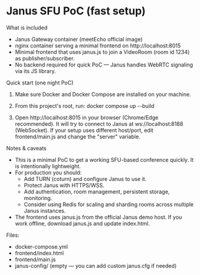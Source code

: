 Janus SFU PoC (fast setup)
=========================

What is included
- Janus Gateway container (meetEcho official image)
- nginx container serving a minimal frontend on http://localhost:8015
- Minimal frontend that uses janus.js to join a VideoRoom (room id 1234) as publisher/subscriber.
- No backend required for quick PoC — Janus handles WebRTC signaling via its JS library.

Quick start (one night PoC)
1) Make sure Docker and Docker Compose are installed on your machine.
2) From this project's root, run:
   docker compose up --build

3) Open http://localhost:8015 in your browser (Chrome/Edge recommended).
   It will try to connect to Janus at ws://localhost:8188 (WebSocket). If your setup uses different host/port,
   edit frontend/main.js and change the "server" variable.

Notes & caveats
- This is a minimal PoC to get a working SFU-based conference quickly. It is intentionally lightweight.
- For production you should:
  * Add TURN (coturn) and configure Janus to use it.
  * Protect Janus with HTTPS/WSS.
  * Add authentication, room management, persistent storage, monitoring.
  * Consider using Redis for scaling and sharding rooms across multiple Janus instances.
- The frontend uses janus.js from the official Janus demo host. If you work offline, download janus.js and update index.html.

Files:
- docker-compose.yml
- frontend/index.html
- frontend/main.js
- janus-config/ (empty — you can add custom janus.cfg if needed)
